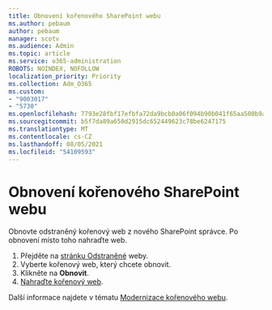 ```yaml
---
title: Obnovení kořenového SharePoint webu
ms.author: pebaum
author: pebaum
manager: scotv
ms.audience: Admin
ms.topic: article
ms.service: o365-administration
ROBOTS: NOINDEX, NOFOLLOW
localization_priority: Priority
ms.collection: Adm_O365
ms.custom:
- "9003017"
- "5730"
ms.openlocfilehash: 7793e28fbf17efbfa72da9bcb0a06f094b90b041f65aa500b9ab85010c234a02
ms.sourcegitcommit: b5f7da89a650d2915dc652449623c78be6247175
ms.translationtype: MT
ms.contentlocale: cs-CZ
ms.lasthandoff: 08/05/2021
ms.locfileid: "54109593"
---
```

# <a name="restore-the-sharepoint-root-site"></a>Obnovení kořenového SharePoint webu

Obnovte odstraněný kořenový web z nového SharePoint správce. Po obnovení místo toho nahraďte web.

1. Přejděte na [stránku Odstraněné](https://admin.microsoft.com/sharepoint?page=recycleBin&modern=true) weby. 
2. Vyberte kořenový web, který chcete obnovit.
3. Klikněte na **Obnovit**.
4. [Nahraďte kořenový web](https://docs.microsoft.com/sharepoint/troubleshoot/sites/url-that-resides-under-root-site-collection-is-broken).

Další informace najdete v tématu [Modernizace kořenového webu](https://docs.microsoft.com/sharepoint/modern-root-site).
